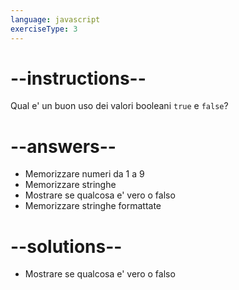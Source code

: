 ```yaml
---
language: javascript
exerciseType: 3
---
```


# --instructions--

Qual e' un buon uso dei valori booleani `true` e `false`?

# --answers--

- Memorizzare numeri da 1 a 9
- Memorizzare stringhe
- Mostrare se qualcosa e' vero o falso
- Memorizzare stringhe formattate

# --solutions--

- Mostrare se qualcosa e' vero o falso
